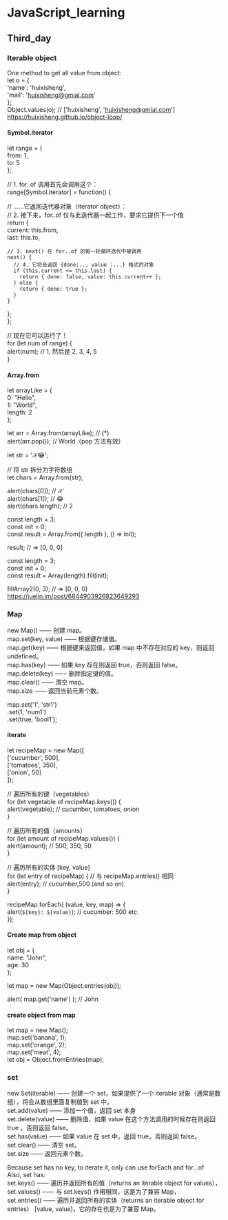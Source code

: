 # JavaScript_learning

## Third_day

### Iterable object

One method to get all value from object:  
let  o = {  
  'name': 'huixisheng',  
  'mail': 'huixisheng@gmial.com'  
};  
Object.values(o); // ['huixisheng', 'huixisheng@gmial.com']  
https://huixisheng.github.io/object-loop/  
#### Symbol.iterator
let range = {  
  from: 1,  
  to: 5  
};  

// 1. for..of 调用首先会调用这个：  
range[Symbol.iterator] = function() {  

  // ……它返回迭代器对象（iterator object）：  
  // 2. 接下来，for..of 仅与此迭代器一起工作，要求它提供下一个值  
  return {  
    current: this.from,  
    last: this.to,  

    // 3. next() 在 for..of 的每一轮循环迭代中被调用  
    next() {  
      // 4. 它将会返回 {done:.., value :...} 格式的对象  
      if (this.current <= this.last) {  
        return { done: false, value: this.current++ };  
      } else {  
        return { done: true };  
      }  
    }  
  };  
};  

// 现在它可以运行了！  
for (let num of range) {  
  alert(num); // 1, 然后是 2, 3, 4, 5  
}  

#### Array.from
let arrayLike = {  
  0: "Hello",  
  1: "World",  
  length: 2  
};  

let arr = Array.from(arrayLike); // (*)  
alert(arr.pop()); // World（pop 方法有效）  

let str = '𝒳😂';  

// 将 str 拆分为字符数组  
let chars = Array.from(str);  

alert(chars[0]); // 𝒳  
alert(chars[1]); // 😂  
alert(chars.length); // 2  

const length = 3;  
const init   = 0;  
const result = Array.from({ length }, () => init);  

result; // => [0, 0, 0]  

const length = 3;  
const init   = 0;  
const result = Array(length).fill(init);  

fillArray2(0, 3); // => [0, 0, 0]  
https://juejin.im/post/6844903926823649293  
### Map

new Map() —— 创建 map。  
map.set(key, value) —— 根据键存储值。  
map.get(key) —— 根据键来返回值，如果 map 中不存在对应的 key，则返回 undefined。  
map.has(key) —— 如果 key 存在则返回 true，否则返回 false。  
map.delete(key) —— 删除指定键的值。  
map.clear() —— 清空 map。  
map.size —— 返回当前元素个数。 
   
map.set('1', 'str1')  
  .set(1, 'num1')  
  .set(true, 'bool1');  
#### iterate
let recipeMap = new Map([  
  ['cucumber', 500],  
  ['tomatoes', 350],  
  ['onion',    50]  
]);

// 遍历所有的键（vegetables）  
for (let vegetable of recipeMap.keys()) {  
  alert(vegetable); // cucumber, tomatoes, onion  
}  

// 遍历所有的值（amounts）  
for (let amount of recipeMap.values()) {  
  alert(amount); // 500, 350, 50  
}  

// 遍历所有的实体 [key, value]  
for (let entry of recipeMap) { // 与 recipeMap.entries() 相同  
  alert(entry); // cucumber,500 (and so on)  
}  

recipeMap.forEach( (value, key, map) => {  
  alert(`${key}: ${value}`); // cucumber: 500 etc  
});  
#### Create map from object
let obj = {  
  name: "John",  
  age: 30  
};  

let map = new Map(Object.entries(obj));  

alert( map.get('name') ); // John  
#### create object from map
let map = new Map();  
map.set('banana', 1);  
map.set('orange', 2);  
map.set('meat', 4);  
let obj = Object.fromEntries(map);  

### set
new Set(iterable) —— 创建一个 set，如果提供了一个 iterable 对象（通常是数组），将会从数组里面复制值到 set 中。  
set.add(value) —— 添加一个值，返回 set 本身  
set.delete(value) —— 删除值，如果 value 在这个方法调用的时候存在则返回 true ，否则返回 false。  
set.has(value) —— 如果 value 在 set 中，返回 true，否则返回 false。  
set.clear() —— 清空 set。  
set.size —— 返回元素个数。  

Because set has no key, to iterate it, only can use forEach and for...of  
Also, set has:  
set.keys() —— 遍历并返回所有的值（returns an iterable object for values），  
set.values() —— 与 set.keys() 作用相同，这是为了兼容 Map，  
set.entries() —— 遍历并返回所有的实体（returns an iterable object for entries） [value, value]，它的存在也是为了兼容 Map。  

